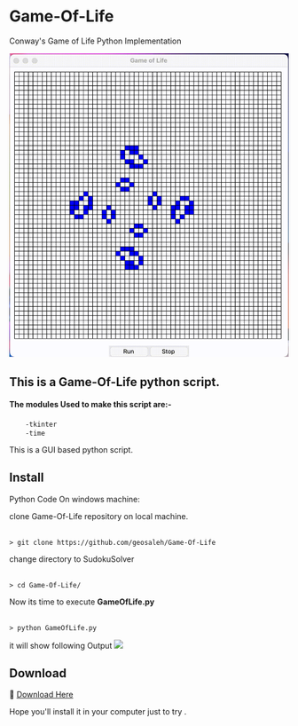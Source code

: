 # Game-Of-Life
Conway's Game of Life Python Implementation

<img src="Screen Recording 2.gif">

## This is a Game-Of-Life python script.

#### The modules Used to make this script are:-

        -tkinter
        -time

This is a GUI based python script.

## Install

Python Code On windows machine:

clone Game-Of-Life repository on local machine.
```

> git clone https://github.com/geosaleh/Game-Of-Life

```
change directory to SudokuSolver
```

> cd Game-Of-Life/

```

Now its time to execute **GameOfLife.py**
```

> python GameOfLife.py

```
it will show following Output
<img src="Screen Recording 1.gif">

## Download
:paperclip: [Download Here](https://github.com/geosaleh/Game-Of-Life)

Hope you'll install it in your computer just to try .


```
